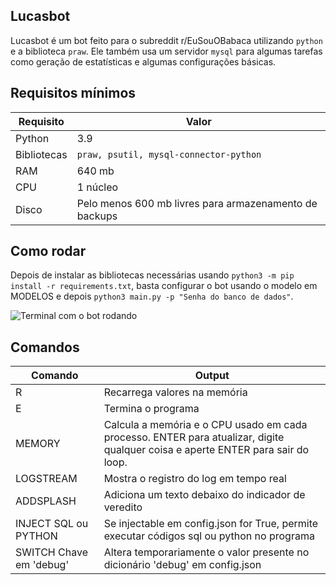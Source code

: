
## Lucasbot

Lucasbot é um bot feito para o subreddit r/EuSouOBabaca utilizando `python` e a biblioteca `praw`. Ele também usa um servidor `mysql` para algumas tarefas como geração de estatísticas e algumas configurações básicas.

## Requisitos mínimos
|Requisito|Valor  |
|--|--|
| Python |3.9  |
| Bibliotecas|`praw, psutil, mysql-connector-python`  |
| RAM|640 mb  |
| CPU|1 núcleo  |
| Disco|Pelo menos 600 mb livres para armazenamento de backups|

## Como rodar
Depois de instalar as bibliotecas necessárias usando `python3 -m pip install -r requirements.txt`, basta configurar o bot usando o modelo em MODELOS e depois `python3 main.py -p "Senha do banco de dados"`.

 ![Terminal com o bot rodando](https://i.imgur.com/uyYvogh.png)
 ## Comandos
 
|Comando|Output  |
|--|--|
| R | Recarrega valores na memória |
| E| Termina o programa |
| MEMORY| Calcula a memória e o CPU usado em cada processo. ENTER para atualizar, digite qualquer coisa e aperte ENTER para sair do loop. |
| LOGSTREAM | Mostra o registro do log em tempo real |
| ADDSPLASH | Adiciona um texto debaixo do indicador de veredito |
| INJECT SQL ou PYTHON | Se injectable em config.json for True, permite executar códigos sql ou python no programa |
| SWITCH Chave em 'debug' | Altera temporariamente o valor presente no dicionário 'debug' em config.json |
